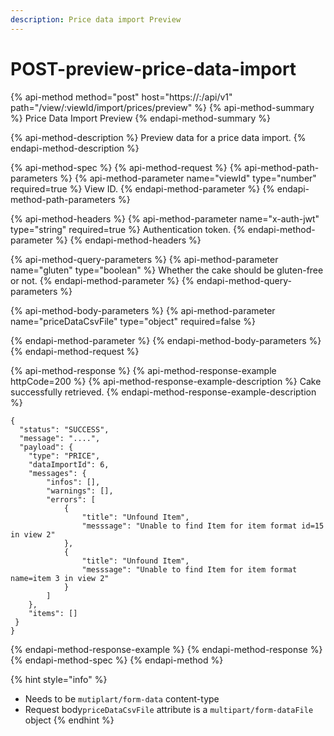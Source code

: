 ```yaml
---
description: Price data import Preview
---
```


# POST-preview-price-data-import

{% api-method method="post" host="https://<host>:<port>/api/v1" path="/view/:viewId/import/prices/preview" %}
{% api-method-summary %}
Price Data Import Preview
{% endapi-method-summary %}

{% api-method-description %}
Preview data for a price data import.
{% endapi-method-description %}

{% api-method-spec %}
{% api-method-request %}
{% api-method-path-parameters %}
{% api-method-parameter name="viewId" type="number" required=true %}
View ID.
{% endapi-method-parameter %}
{% endapi-method-path-parameters %}

{% api-method-headers %}
{% api-method-parameter name="x-auth-jwt" type="string" required=true %}
Authentication token.
{% endapi-method-parameter %}
{% endapi-method-headers %}

{% api-method-query-parameters %}
{% api-method-parameter name="gluten" type="boolean" %}
Whether the cake should be gluten-free or not.
{% endapi-method-parameter %}
{% endapi-method-query-parameters %}

{% api-method-body-parameters %}
{% api-method-parameter name="priceDataCsvFile" type="object" required=false %}

{% endapi-method-parameter %}
{% endapi-method-body-parameters %}
{% endapi-method-request %}

{% api-method-response %}
{% api-method-response-example httpCode=200 %}
{% api-method-response-example-description %}
Cake successfully retrieved.
{% endapi-method-response-example-description %}

```
{
  "status": "SUCCESS",
  "message": "....",
  "payload": {
    "type": "PRICE",
    "dataImportId": 6,
    "messages": {
        "infos": [],
        "warnings": [],
        "errors": [
            {
                "title": "Unfound Item",
                "messsage": "Unable to find Item for item format id=15 in view 2"
            },
            {
                "title": "Unfound Item",
                "messsage": "Unable to find Item for item format name=item 3 in view 2"
            }
        ]
    },
    "items": []
 }
}
```
{% endapi-method-response-example %}
{% endapi-method-response %}
{% endapi-method-spec %}
{% endapi-method %}



{% hint style="info" %}
* Needs to be `mutiplart/form-data` content-type
* Request body`priceDataCsvFile` attribute is a `multipart/form-dataFile` object
{% endhint %}

